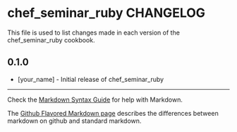 chef_seminar_ruby CHANGELOG
===========================

This file is used to list changes made in each version of the chef_seminar_ruby cookbook.

0.1.0
-----
- [your_name] - Initial release of chef_seminar_ruby

- - -
Check the [Markdown Syntax Guide](http://daringfireball.net/projects/markdown/syntax) for help with Markdown.

The [Github Flavored Markdown page](http://github.github.com/github-flavored-markdown/) describes the differences between markdown on github and standard markdown.
